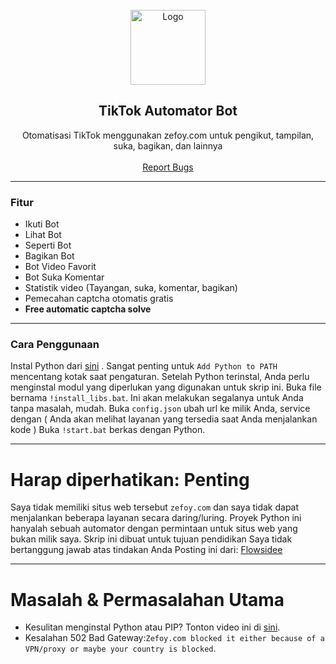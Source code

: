 
<br/>
<div align="center">
  <a href="https://github.com/flowsidee/Zefoy_TIKTOK_BOT">
    <img src="https://www.edigitalagency.com.au/wp-content/uploads/TikTok-icon-glyph.png" alt="Logo" width="120" height="120">
  </a>
  
  <h2 align="center">TikTok Automator Bot</h3>

  <p align="center">
    Otomatisasi TikTok menggunakan zefoy.com untuk pengikut, tampilan, suka, bagikan, dan lainnya</b>
    <br />
    <br />
    <a href="https://github.com/TawsifXD/Tiktok_Bot/issues">Report Bugs</a>
    
  </p>
</div>
  
---------------------------------------

### Fitur
* Ikuti Bot
* Lihat Bot
* Seperti Bot
* Bagikan Bot
* Bot Video Favorit
* Bot Suka Komentar
* Statistik video (Tayangan, suka, komentar, bagikan)
* Pemecahan captcha otomatis gratis
* **Free automatic captcha solve**

---------------------------------------

### Cara Penggunaan
Instal Python dari <a href="https://www.python.org/ftp/python/3.11.3/python-3.11.3-amd64.exe">sini</a> . Sangat penting untuk `Add Python to PATH` mencentang kotak saat pengaturan.
Setelah Python terinstal, Anda perlu menginstal modul yang diperlukan yang digunakan untuk skrip ini.
Buka file bernama `!install_libs.bat`. Ini akan melakukan segalanya untuk Anda tanpa masalah, mudah.
Buka `config.json` ubah url ke milik Anda, service dengan ( Anda akan melihat layanan yang tersedia saat Anda menjalankan kode )
Buka `!start.bat` berkas dengan Python.

---------------------------------------
# Harap diperhatikan: Penting
Saya tidak memiliki situs web tersebut `zefoy.com` dan saya tidak dapat menjalankan beberapa layanan secara daring/luring.
Proyek Python ini hanyalah sebuah automator dengan permintaan untuk situs web yang bukan milik saya.
Skrip ini dibuat untuk tujuan pendidikan
Saya tidak bertanggung jawab atas tindakan Anda
Posting ini dari: <a href="https://github.com/flowsidee/Zefoy_TIKTOK_BOT">Flowsidee</a>

---------------------------------------
# Masalah & Permasalahan Utama
* Kesulitan menginstal Python atau PIP? Tonton video ini di <a href="https://youtu.be/dYfKJMPNMDw?t=52">sini</a>.
* Kesalahan 502 Bad Gateway:`Zefoy.com blocked it either because of a VPN/proxy or maybe your country is blocked`.
